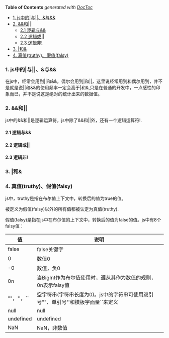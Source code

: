 <!-- START doctoc generated TOC please keep comment here to allow auto update -->
<!-- DON'T EDIT THIS SECTION, INSTEAD RE-RUN doctoc TO UPDATE -->
**Table of Contents**  *generated with [DocToc](https://github.com/thlorenz/doctoc)*

- [1. js中的|与||、&与&&](#1-js%E4%B8%AD%E7%9A%84%E4%B8%8E%E4%B8%8E)
- [2. &&和||](#2-%E5%92%8C)
  - [2.1 逻辑与&&](#21-%E9%80%BB%E8%BE%91%E4%B8%8E)
  - [2.2 逻辑或||](#22-%E9%80%BB%E8%BE%91%E6%88%96)
  - [2.3 逻辑非!](#23-%E9%80%BB%E8%BE%91%E9%9D%9E)
- [3. |和&](#3-%E5%92%8C)
- [4. 真值(truthy)、假值(falsy)](#4-%E7%9C%9F%E5%80%BCtruthy%E5%81%87%E5%80%BCfalsy)

<!-- END doctoc generated TOC please keep comment here to allow auto update -->

### 1. js中的|与||、&与&&

在js中，经常会用到||和&&，偶尔会用到|和||，这里说经常用到和偶尔用到，并不是就是说||和&&的使用频率一定会高于|和&,只是在普通的开发中，一点感性的印象而已，并不是说这是绝对的统计出来的数据值。

### 2. &&和||

js中的&&和||是逻辑运算符，js中除了&&和||外，还有一个逻辑运算符!.

#### 2.1 逻辑与&&



#### 2.2 逻辑或||

#### 2.3 逻辑非!

### 3. |和&

### 4. 真值(truthy)、假值(falsy)

js中，truthy是指在布尔值上下文中，转换后的值为true的值。

被定义为假值(falsy)以外的所有值都被认定为真值(truthy).

假值(falsy)是指在js中在布尔值的上下文中，转换后的值为false的值。js中有8个falsy值：

| 值         | 说明                                                         |
| ---------- | ------------------------------------------------------------ |
| false      | false关键字                                                  |
| 0          | 数值0                                                        |
| -0         | 数值，负0                                                    |
| 0n         | 当BigInt作为布尔值使用时，遵从其作为数值的规则，0n表示falsy值 |
| ""，''，`` | 空字符串(字符串长度为0)。js中的字符串可使用双引号""、单引号''和模板字面量``来定义 |
| null       | null                                                         |
| undefined  | undefined                                                    |
| NaN        | NaN，非数值                                                  |

